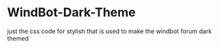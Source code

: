 # WindBot-Dark-Theme
just the css code for stylish that is used to make the windbot forum dark themed
